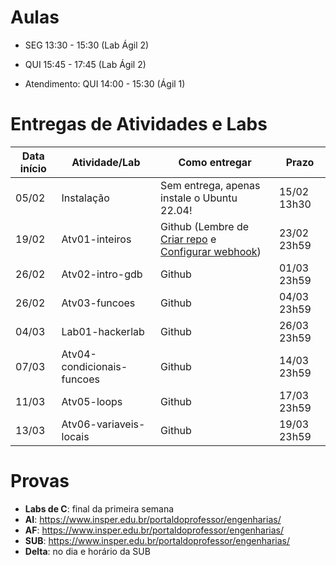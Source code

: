 

# Aulas

* SEG 13:30 - 15:30 (Lab Ágil 2)
* QUI 15:45 - 17:45 (Lab Ágil 2)

* Atendimento: QUI 14:00 - 15:30 (Ágil 1)

# Entregas de Atividades e Labs


| Data início | Atividade/Lab                                                              | Como entregar   | Prazo              |
|-------------|----------------------------------------------------------------------------|-----------------|--------------------|
| 05/02 | Instalação | Sem entrega, apenas instale o Ubuntu 22.04! | 15/02 13h30 |
| 19/02 | Atv01-inteiros | Github (Lembre de [Criar repo](https://classroom.github.com/a/SQd1o1D9) e [Configurar webhook](tutorial_servidor_testes.pdf)) | 23/02 23h59 |
| 26/02 |Atv02-intro-gdb | Github | 01/03 23h59 |
| 26/02 | Atv03-funcoes | Github | 04/03 23h59 |
| 04/03 | Lab01-hackerlab  | Github | 26/03 23h59 |
| 07/03 | Atv04-condicionais-funcoes | Github | 14/03 23h59 |
| 11/03 | Atv05-loops | Github | 17/03 23h59 |
| 13/03 | Atv06-variaveis-locais | Github | 19/03 23h59 |



# Provas

- **Labs de C**: final da primeira semana
- **AI**:  https://www.insper.edu.br/portaldoprofessor/engenharias/  
- **AF**:  https://www.insper.edu.br/portaldoprofessor/engenharias/
- **SUB**: https://www.insper.edu.br/portaldoprofessor/engenharias/
- **Delta**: no dia e horário da SUB

